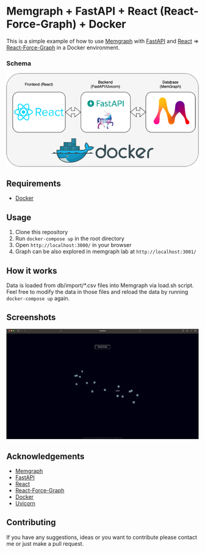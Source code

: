 # Memgraph + FastAPI + React (React-Force-Graph) + Docker
This is a simple example of how to use [Memgraph](https://memgraph.com/) with [FastAPI](https://fastapi.tiangolo.com/) and [React](https://reactjs.org/) => [React-Force-Graph](https://github.com/vasturiano/react-force-graph) in a Docker environment.

### Schema
![Schema](img/fullstack_3d_viz.drawio.png)

## Requirements
- [Docker](https://docs.docker.com/get-docker/)

## Usage
1. Clone this repository
2. Run `docker-compose up` in the root directory
3. Open `http://localhost:3000/` in your browser
4. Graph can be also explored in memgraph lab at `http://localhost:3001/`

## How it works
Data is loaded from db/import/*.csv files into Memgraph via load.sh script. Feel free to modify the data in those files and reload the data by running `docker-compose up` again.

## Screenshots
![Screenshot](img/app_screenshot.png)

## Acknowledgements
- [Memgraph](https://memgraph.com/)
- [FastAPI](https://fastapi.tiangolo.com/)
- [React](https://reactjs.org/)
- [React-Force-Graph](https://github.com/vasturiano/react-force-graph)
- [Docker](https://www.docker.com/)
- [Uvicorn](https://www.uvicorn.org/)

## Contributing
If you have any suggestions, ideas or you want to contribute please contact me or just make a pull request.
